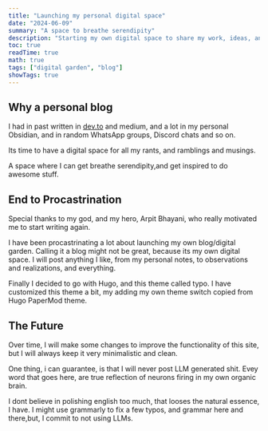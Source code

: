 ```yaml
---
title: "Launching my personal digital space"
date: "2024-06-09"
summary: "A space to breathe serendipity"
description: "Starting my own digital space to share my work, ideas, and explorations!"
toc: true
readTime: true
math: true
tags: ["digital garden", "blog"]
showTags: true
---
```


## Why a personal blog

I had in past written in [dev.to](https://dev.to/aahnik) and medium, and a lot in my personal Obsidian, and in random WhatsApp groups, Discord chats and so on.

Its time to have a digital space for all my rants, and ramblings and musings.

A space where I can get breathe serendipity,and get inspired to do awesome stuff.


## End to Procastrination

Special thanks to my god, and my hero, Arpit Bhayani, who really motivated me to start writing again.

I have been procastrinating a lot about launching my own blog/digital garden. Calling it a blog might not be great, because its my own digital space. I will post anything I like, from my personal notes, to observations and realizations, and everything.

Finally I decided to go with Hugo, and this theme called typo. I have customized this theme a bit, my adding my own theme switch copied from Hugo PaperMod theme.

## The Future

Over time, I will make some changes to improve the functionality of this site, but I will always keep it very minimalistic and clean.

One thing, i can guarantee, is that I will never post LLM generated shit. Evey word that goes here, are true reflection of neurons firing in my own organic brain.

I dont believe in polishing english too much, that looses the natural essence, I have.
I might use grammarly to fix a few typos, and grammar here and there,but, I commit to not using LLMs.



